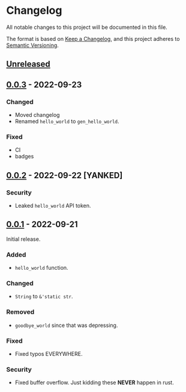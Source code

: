 # Changelog
All notable changes to this project will be documented in this file.

The format is based on [Keep a Changelog](https://keepachangelog.com/en/1.0.0/),
and this project adheres to [Semantic Versioning](https://semver.org/spec/v2.0.0.html).

## [Unreleased]

## [0.0.3] - 2022-09-23

### Changed
- Moved changelog
- Renamed `hello_world` to `gen_hello_world`.

### Fixed
- CI
- badges

## [0.0.2] - 2022-09-22 [YANKED]

### Security
- Leaked `hello_world` API token.

## [0.0.1] - 2022-09-21

Initial release.

### Added
- `hello_world` function.

### Changed
- `String` to `&'static str`.

### Removed
- `goodbye_world` since that was depressing.

### Fixed
- Fixed typos EVERYWHERE.

### Security
- Fixed buffer overflow. Just kidding these **NEVER** happen in rust.

[Unreleased]: https://github.com/raldone01/rust_nightly_crate_rs_template/compare/v0.0.3...HEAD
[0.0.3]: https://github.com/raldone01/rust_nightly_crate_rs_template/compare/v0.0.2...v0.0.3
[0.0.2]: https://github.com/raldone01/rust_nightly_crate_rs_template/compare/v0.0.1...v0.0.2
[0.0.1]: https://github.com/raldone01/rust_nightly_crate_rs_template/releases/tag/v0.0.1
